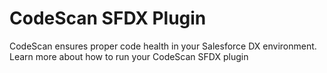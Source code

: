 # CodeScan SFDX Plugin

CodeScan ensures proper code health in your Salesforce DX environment. Learn more about how to run your CodeScan SFDX plugin
